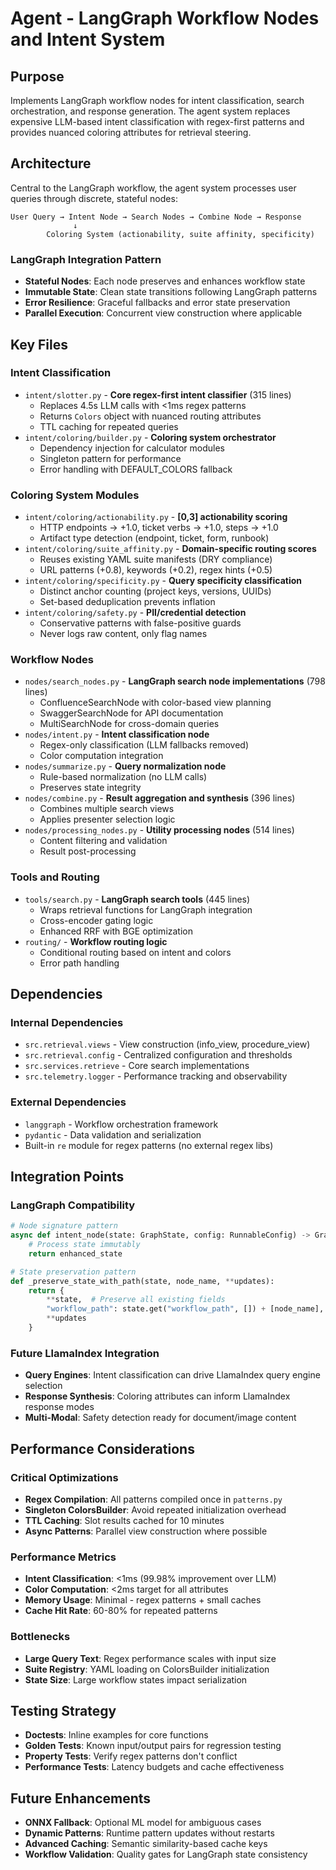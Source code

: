 # Agent - LangGraph Workflow Nodes and Intent System

## Purpose
Implements LangGraph workflow nodes for intent classification, search orchestration, and response generation. The agent system replaces expensive LLM-based intent classification with regex-first patterns and provides nuanced coloring attributes for retrieval steering.

## Architecture
Central to the LangGraph workflow, the agent system processes user queries through discrete, stateful nodes:

```
User Query → Intent Node → Search Nodes → Combine Node → Response
              ↓
        Coloring System (actionability, suite affinity, specificity)
```

### LangGraph Integration Pattern
- **Stateful Nodes**: Each node preserves and enhances workflow state
- **Immutable State**: Clean state transitions following LangGraph patterns  
- **Error Resilience**: Graceful fallbacks and error state preservation
- **Parallel Execution**: Concurrent view construction where applicable

## Key Files

### Intent Classification
- `intent/slotter.py` - **Core regex-first intent classifier** (315 lines)
  - Replaces 4.5s LLM calls with <1ms regex patterns
  - Returns `Colors` object with nuanced routing attributes
  - TTL caching for repeated queries
- `intent/coloring/builder.py` - **Coloring system orchestrator**
  - Dependency injection for calculator modules
  - Singleton pattern for performance
  - Error handling with DEFAULT_COLORS fallback

### Coloring System Modules
- `intent/coloring/actionability.py` - **[0,3] actionability scoring**
  - HTTP endpoints → +1.0, ticket verbs → +1.0, steps → +1.0
  - Artifact type detection (endpoint, ticket, form, runbook)
- `intent/coloring/suite_affinity.py` - **Domain-specific routing scores**
  - Reuses existing YAML suite manifests (DRY compliance)
  - URL patterns (+0.8), keywords (+0.2), regex hints (+0.5)
- `intent/coloring/specificity.py` - **Query specificity classification**
  - Distinct anchor counting (project keys, versions, UUIDs)
  - Set-based deduplication prevents inflation
- `intent/coloring/safety.py` - **PII/credential detection**
  - Conservative patterns with false-positive guards
  - Never logs raw content, only flag names

### Workflow Nodes
- `nodes/search_nodes.py` - **LangGraph search node implementations** (798 lines)
  - ConfluenceSearchNode with color-based view planning
  - SwaggerSearchNode for API documentation
  - MultiSearchNode for cross-domain queries
- `nodes/intent.py` - **Intent classification node**
  - Regex-only classification (LLM fallbacks removed)
  - Color computation integration
- `nodes/summarize.py` - **Query normalization node**
  - Rule-based normalization (no LLM calls)
  - Preserves state integrity
- `nodes/combine.py` - **Result aggregation and synthesis** (396 lines)
  - Combines multiple search views
  - Applies presenter selection logic
- `nodes/processing_nodes.py` - **Utility processing nodes** (514 lines)
  - Content filtering and validation
  - Result post-processing

### Tools and Routing
- `tools/search.py` - **LangGraph search tools** (445 lines)
  - Wraps retrieval functions for LangGraph integration
  - Cross-encoder gating logic
  - Enhanced RRF with BGE optimization
- `routing/` - **Workflow routing logic**
  - Conditional routing based on intent and colors
  - Error path handling

## Dependencies

### Internal Dependencies
- `src.retrieval.views` - View construction (info_view, procedure_view)
- `src.retrieval.config` - Centralized configuration and thresholds
- `src.services.retrieve` - Core search implementations
- `src.telemetry.logger` - Performance tracking and observability

### External Dependencies
- `langgraph` - Workflow orchestration framework
- `pydantic` - Data validation and serialization
- Built-in `re` module for regex patterns (no external regex libs)

## Integration Points

### LangGraph Compatibility
```python
# Node signature pattern
async def intent_node(state: GraphState, config: RunnableConfig) -> GraphState:
    # Process state immutably
    return enhanced_state

# State preservation pattern  
def _preserve_state_with_path(state, node_name, **updates):
    return {
        **state,  # Preserve all existing fields
        "workflow_path": state.get("workflow_path", []) + [node_name],
        **updates
    }
```

### Future LlamaIndex Integration
- **Query Engines**: Intent classification can drive LlamaIndex query engine selection
- **Response Synthesis**: Coloring attributes can inform LlamaIndex response modes
- **Multi-Modal**: Safety detection ready for document/image content

## Performance Considerations

### Critical Optimizations
- **Regex Compilation**: All patterns compiled once in `patterns.py`
- **Singleton ColorsBuilder**: Avoid repeated initialization overhead
- **TTL Caching**: Slot results cached for 10 minutes
- **Async Patterns**: Parallel view construction where possible

### Performance Metrics
- **Intent Classification**: <1ms (99.98% improvement over LLM)
- **Color Computation**: <2ms target for all attributes
- **Memory Usage**: Minimal - regex patterns + small caches
- **Cache Hit Rate**: 60-80% for repeated patterns

### Bottlenecks
- **Large Query Text**: Regex performance scales with input size
- **Suite Registry**: YAML loading on ColorsBuilder initialization
- **State Size**: Large workflow states impact serialization

## Testing Strategy
- **Doctests**: Inline examples for core functions
- **Golden Tests**: Known input/output pairs for regression testing
- **Property Tests**: Verify regex patterns don't conflict
- **Performance Tests**: Latency budgets and cache effectiveness

## Future Enhancements
- **ONNX Fallback**: Optional ML model for ambiguous cases
- **Dynamic Patterns**: Runtime pattern updates without restarts
- **Advanced Caching**: Semantic similarity-based cache keys
- **Workflow Validation**: Quality gates for LangGraph state consistency